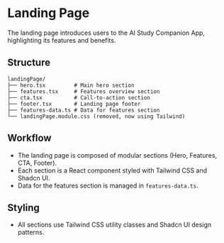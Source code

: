 # Landing Page

The landing page introduces users to the AI Study Companion App, highlighting its features and benefits.

## Structure

```
landingPage/
├── hero.tsx         # Main hero section
├── features.tsx     # Features overview section
├── cta.tsx          # Call-to-action section
├── footer.tsx       # Landing page footer
├── features-data.ts # Data for features section
└── landingPage.module.css (removed, now using Tailwind)
```

## Workflow

- The landing page is composed of modular sections (Hero, Features, CTA, Footer).
- Each section is a React component styled with Tailwind CSS and Shadcn UI.
- Data for the features section is managed in `features-data.ts`.

## Styling

- All sections use Tailwind CSS utility classes and Shadcn UI design patterns.
